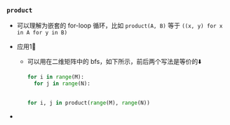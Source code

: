 ### `product`

- 可以理解为嵌套的 for-loop 循环，比如 `product(A, B)` 等于 `((x, y) for x in A for y in B)`

- 应用1⃣️

  - 可以用在二维矩阵中的 bfs，如下所示，前后两个写法是等价的⬇️

    ```python
    for i in range(M):
      for j in range(N):
        
    
    for i, j in product(range(M), range(N))
    ```

- 